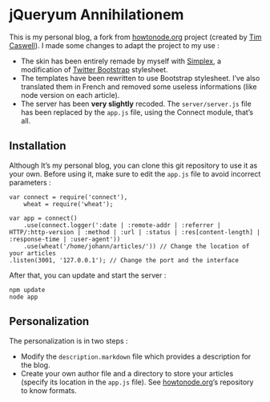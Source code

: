 # jQueryum Annihilationem

This is my personal blog, a fork from [howtonode.org][] project (created by [Tim Caswell][]). I made some changes to adapt the project to my use :

* The skin has been entirely remade by myself with [Simplex][], a modification of [Twitter Bootstrap][] stylesheet.
* The templates have been rewritten to use Bootstrap stylesheet. I’ve also translated them in French and removed some useless informations (like node version on each article).
* The server has been __very slightly__ recoded. The `server/server.js` file has been replaced by the `app.js` file, using the Connect module, that’s all.

## Installation

Although It’s my personal blog, you can clone this git repository to use it as your own. Before using it, make sure to edit the `app.js` file to avoid incorrect parameters :

	var connect = require('connect'),
	    wheat = require('wheat');
	
	var app = connect()
	    .use(connect.logger(':date | :remote-addr | :referrer | HTTP/:http-version | :method | :url | :status | :res[content-length] | :response-time | :user-agent'))
	    .use(wheat('/home/johann/articles/')) // Change the location of your articles
	.listen(3001, '127.0.0.1'); // Change the port and the interface

After that, you can update and start the server :

	npm update
	node app

## Personalization

The personalization is in two steps :

* Modify the `description.markdown` file which provides a description for the blog.
* Create your own author file and a directory to store your articles (specify its location in the `app.js` file). See [howtonode.org][]’s repository to know formats.

[howtonode.org]: https://github.com/creationix/howtonode.org
[Tim Caswell]: https://github.com/creationix
[Simplex]: http://bootswatch.com/simplex/
[Twitter Bootstrap]: http://twitter.github.com/bootstrap/